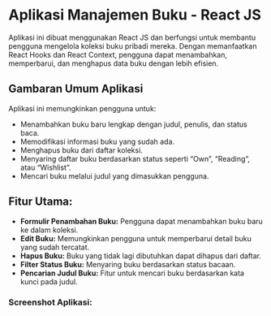 # Aplikasi Manajemen Buku - React JS

Aplikasi ini dibuat menggunakan React JS dan berfungsi untuk membantu pengguna mengelola koleksi buku pribadi mereka. Dengan memanfaatkan React Hooks dan React Context, pengguna dapat menambahkan, memperbarui, dan menghapus data buku dengan lebih efisien.

## Gambaran Umum Aplikasi

Aplikasi ini memungkinkan pengguna untuk:
- Menambahkan buku baru lengkap dengan judul, penulis, dan status baca.
- Memodifikasi informasi buku yang sudah ada.
- Menghapus buku dari daftar koleksi.
- Menyaring daftar buku berdasarkan status seperti “Own”, “Reading”, atau “Wishlist”.
- Mencari buku melalui judul yang dimasukkan pengguna.

## Fitur Utama:
- **Formulir Penambahan Buku:** Pengguna dapat menambahkan buku baru ke dalam koleksi.
- **Edit Buku:** Memungkinkan pengguna untuk memperbarui detail buku yang sudah tercatat.
- **Hapus Buku:** Buku yang tidak lagi dibutuhkan dapat dihapus dari daftar.
- **Filter Status Buku:** Menyaring buku berdasarkan status bacaan.
- **Pencarian Judul Buku:** Fitur untuk mencari buku berdasarkan kata kunci pada judul.

### Screenshot Aplikasi:
